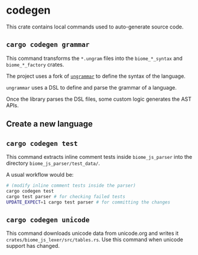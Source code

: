 # codegen

This crate contains local commands used to auto-generate source code.

## `cargo codegen grammar`
This command transforms the `*.ungram` files into the `biome_*_syntax` and `biome_*_factory` crates.

The project uses a fork of [`ungrammar`](https://github.com/rust-analyzer/ungrammar) to define the syntax of the language.

`ungrammar` uses a DSL to define and parse the grammar of a language.

Once the library parses the DSL files, some custom logic generates the AST APIs.

## Create a new language


## `cargo codegen test`
This command extracts inline comment tests inside `biome_js_parser` into the directory `biome_js_parser/test_data/`.

A usual workflow would be:
```bash
# (modify inline comment tests inside the parser)
cargo codegen test
cargo test parser # for checking failed tests
UPDATE_EXPECT=1 cargo test parser # for committing the changes
```

## `cargo codegen unicode`
This command downloads unicode data from unicode.org and writes it `crates/biome_js_lexer/src/tables.rs`.
Use this command when unicode support has changed.
